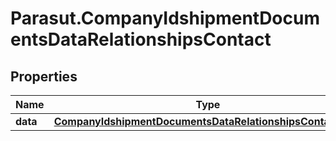 # Parasut.CompanyIdshipmentDocumentsDataRelationshipsContact

## Properties
Name | Type | Description | Notes
------------ | ------------- | ------------- | -------------
**data** | [**CompanyIdshipmentDocumentsDataRelationshipsContactData**](CompanyIdshipmentDocumentsDataRelationshipsContactData.md) |  | [optional] 


